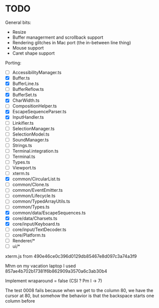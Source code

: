 
# TODO

General bits:
* Resize
* Buffer managerment and scrollback support
* Rendering glitches in Mac port (the in-between line thing)
* Mouse support
* Caret shape support


Porting:

- [ ] AccessibilityManager.ts
- [x] Buffer.ts
- [x] BufferLine.ts
- [ ] BufferReflow.ts
- [x] BufferSet.ts
- [x] CharWidth.ts
- [ ] CompositionHelper.ts
- [x] EscapeSequenceParser.ts
- [x] InputHandler.ts
- [ ] Linkifier.ts
- [ ] SelectionManager.ts
- [ ] SelectionModel.ts
- [ ] SoundManager.ts
- [   ] Strings.ts
- [ ] Terminal.integration.ts
- [ ] Terminal.ts
- [ ] Types.ts
- [ ] Viewport.ts
- [ ] xterm.ts
- [x] common/CircularList.ts
- [ ] common/Clone.ts
- [ ] common/EventEmitter.ts
- [ ] common/Lifecycle.ts
- [ ] common/TypedArrayUtils.ts
- [ ] common/Types.ts
- [x] common/data/EscapeSequences.ts
- [x] core/data/Charsets.ts
- [x] core/input/Keyboard.ts
- [ ] core/input/TextDecoder.ts
- [ ] core/Platform.ts
- [ ] Renderer/*
- [ ] ui/*

xterm.js from 490e46ce0c396d0129db85467e8d097c3a74a3f9

Mhm on my vacation laptop I used 857ae4b702b17381f6b862909a3570a6c3ab30b4

Implement wraparound = false (CSI ? Pm l -> 7)

The test 0008 fails because when we get to the column 80, we have the cursor at 80, but somehow the behavior is that the backspace starts one column before
